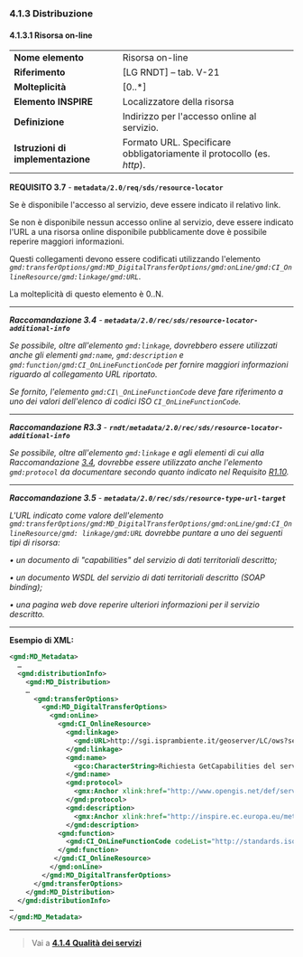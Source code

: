 ### 4.1.3 Distribuzione

#### 4.1.3.1 Risorsa on-line

|  |  |
| --- | --- |
| **Nome elemento** | Risorsa on-line |
| **Riferimento** | [LG RNDT] – tab. V-21 |
| **Molteplicità** | [0..\*] |
| **Elemento INSPIRE** | Localizzatore della risorsa |
| **Definizione** | Indirizzo per l&#39;accesso online al servizio. |
| **Istruzioni di implementazione** | Formato URL. Specificare obbligatoriamente il protocollo (es. _http_). |

**REQUISITO 3.7** - **```metadata/2.0/req/sds/resource-locator```**

Se è disponibile l&#39;accesso al servizio, deve essere indicato il relativo link.

Se non è disponibile nessun accesso online al servizio, deve essere indicato l&#39;URL a una risorsa online disponibile pubblicamente dove è possibile reperire maggiori informazioni.

Questi collegamenti devono essere codificati utilizzando l&#39;elemento _```gmd:transferOptions/gmd:MD_DigitalTransferOptions/gmd:onLine/gmd:CI_OnlineResource/gmd:linkage/gmd:URL```_.

La molteplicità di questo elemento è 0..N.

---

<a name=rec3.4>***Raccomandazione 3.4**</a> - **```metadata/2.0/rec/sds/resource-locator-additional-info```***

*Se possibile, oltre all&#39;elemento _```gmd:linkage```_, dovrebbero essere utilizzati anche gli elementi ```gmd:name```, ```gmd:description``` e ```gmd:function/gmd:CI_OnLineFunctionCode``` per fornire maggiori informazioni riguardo al collegamento URL riportato.*

*Se fornito, l&#39;elemento ```gmd:CI\_OnLineFunctionCode``` deve fare riferimento a uno dei valori dell&#39;elenco di codici ISO ```CI_OnLineFunctionCode```.*

---

***Raccomandazione R3.3** - **```rndt/metadata/2.0/rec/sds/resource-locator-additional-info```***

*Se possibile, oltre all&#39;elemento ```gmd:linkage``` e agli elementi di cui alla Raccomandazione [3.4](#rec3.4), dovrebbe essere utilizzato anche l&#39;elemento ```gmd:protocol``` da documentare secondo quanto indicato nel Requisito [R1.10](../../datasets-and-series/distribution.md#R1.10).*

---

***Raccomandazione 3.5** - **```metadata/2.0/rec/sds/resource-type-url-target```***

*L&#39;URL indicato come valore dell&#39;elemento ```gmd:transferOptions/gmd:MD_DigitalTransferOptions/gmd:onLine/gmd:CI_OnlineResource/gmd: linkage/gmd:URL``` dovrebbe puntare a uno dei seguenti tipi di risorsa:*

*• un documento di &quot;capabilities&quot; del servizio di dati territoriali descritto;*

*• un documento WSDL del servizio di dati territoriali descritto (SOAP binding);*

*• una pagina web dove reperire ulteriori informazioni per il servizio descritto.*

---

**Esempio di XML:**

```xml
<gmd:MD_Metadata>
  …
  <gmd:distributionInfo>
    <gmd:MD_Distribution>
    …
      <gmd:transferOptions>
        <gmd:MD_DigitalTransferOptions>
          <gmd:onLine>
            <gmd:CI_OnlineResource>
              <gmd:linkage>
                <gmd:URL>http://sgi.isprambiente.it/geoserver/LC/ows?service=WFS&amp;request=GetCapabilities</gmd:URL>
              </gmd:linkage>
              <gmd:name>
                <gco:CharacterString>Richiesta GetCapabilities del servizio WFS</gco:CharacterString>
              </gmd:name>
              <gmd:protocol>
                <gmx:Anchor xlink:href="http://www.opengis.net/def/serviceType/ogc/wfs">OGC:WFS</gmx:Anchor>
              </gmd:protocol>
              <gmd:description>
                <gmx:Anchor xlink:href="http://inspire.ec.europa.eu/metadata-codelist/OnLineDescriptionCode/accessPoint">access point</gmx:Anchor>
              </gmd:description>
            <gmd:function>
              <gmd:CI_OnLineFunctionCode codeList="http://standards.iso.org/iso/19139/resources/gmxCodelists.xml#CI_OnLineFunctionCode" codeListValue="download">download</gmd:CI_OnLineFunctionCode>
            </gmd:function>
           </gmd:CI_OnlineResource>
          </gmd:onLine>
        </gmd:MD_DigitalTransferOptions>
      </gmd:transferOptions>
    </gmd:MD_Distribution>
  </gmd:distributionInfo>
…
</gmd:MD_Metadata>
```
---

> Vai a [**4.1.4 Qualità dei servizi**](quality.md)
